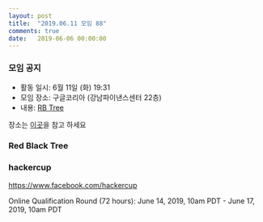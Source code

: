 ```yaml
---
layout: post
title:  "2019.06.11 모임 88"
comments: true
date:   2019-06-06 00:00:00
---
```


### 모임 공지

- 활동 일시: 6월 11일 (화) 19:31
- 모임 장소: 구글코리아 (강남파이낸스센터 22층)
- 내용: [RB Tree](https://en.wikipedia.org/wiki/Red%E2%80%93black_tree)

장소는 [이곳](https://place.map.daum.net/11584927)을 참고 하세요

### Red Black Tree





### hackercup

https://www.facebook.com/hackercup

Online Qualification Round (72 hours): June 14, 2019, 10am PDT - June 17, 2019, 10am PDT
